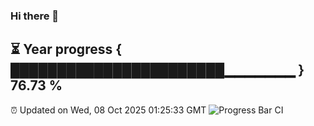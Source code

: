 ### Hi there 👋
⏳ Year progress { ███████████████████████▁▁▁▁▁▁▁ } 76.73 %
---
⏰ Updated on Wed, 08 Oct 2025 01:25:33 GMT
![Progress Bar CI](https://github.com/liununu/liununu/workflows/Progress%20Bar%20CI/badge.svg)
